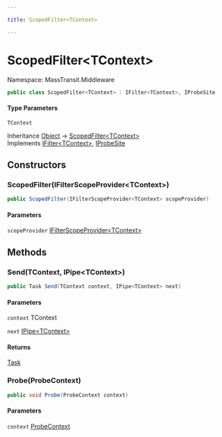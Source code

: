 ```yaml
---

title: ScopedFilter<TContext>

---
```


# ScopedFilter\<TContext\>

Namespace: MassTransit.Middleware

```csharp
public class ScopedFilter<TContext> : IFilter<TContext>, IProbeSite
```

#### Type Parameters

`TContext`<br/>

Inheritance [Object](https://learn.microsoft.com/en-us/dotnet/api/system.object) → [ScopedFilter\<TContext\>](../masstransit-middleware/scopedfilter-1)<br/>
Implements [IFilter\<TContext\>](../../masstransit-abstractions/masstransit/ifilter-1), [IProbeSite](../../masstransit-abstractions/masstransit/iprobesite)

## Constructors

### **ScopedFilter(IFilterScopeProvider\<TContext\>)**

```csharp
public ScopedFilter(IFilterScopeProvider<TContext> scopeProvider)
```

#### Parameters

`scopeProvider` [IFilterScopeProvider\<TContext\>](../masstransit-dependencyinjection/ifilterscopeprovider-1)<br/>

## Methods

### **Send(TContext, IPipe\<TContext\>)**

```csharp
public Task Send(TContext context, IPipe<TContext> next)
```

#### Parameters

`context` TContext<br/>

`next` [IPipe\<TContext\>](../../masstransit-abstractions/masstransit/ipipe-1)<br/>

#### Returns

[Task](https://learn.microsoft.com/en-us/dotnet/api/system.threading.tasks.task)<br/>

### **Probe(ProbeContext)**

```csharp
public void Probe(ProbeContext context)
```

#### Parameters

`context` [ProbeContext](../../masstransit-abstractions/masstransit/probecontext)<br/>
